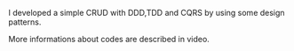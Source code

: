 I developed a simple CRUD with DDD,TDD and CQRS by using some design patterns.

More informations about codes are described in video.
